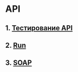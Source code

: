 # API
## 1. [Тестирование API](https://www.postman.com/dianalyutova-6301292/s-workspace/collection/2druerx/demoshopping?action=share&creator=48936366)
## 2. [Run]([https://www.postman.com/dianalyutova-6301292/s-workspace/run/48936366-6afdaadd-e1ef-40ab-ba38-86200911533b)
## 3. [SOAP](https://www.postman.com/dianalyutova-6301292/s-workspace/collection/di1rvoh/countryinfoservice?action=share&creator=48936366)

